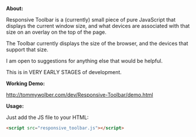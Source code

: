 **About:**

Responsive Toolbar is a (currently) small piece of pure JavaScript that displays the 
current window size, and what devices are associated with that size on an overlay on the
top of the page.

The Toolbar currently displays the size of the browser, and the devices that support that size.

I am open to suggestions for anything else that would be helpful.

This is in VERY EARLY STAGES of development.

**Working Demo:**

http://tommywolber.com/dev/Responsive-Toolbar/demo.html

**Usage:**

Just add the JS file to your HTML:
```html
<script src="responsive_toolbar.js"></script>
```

